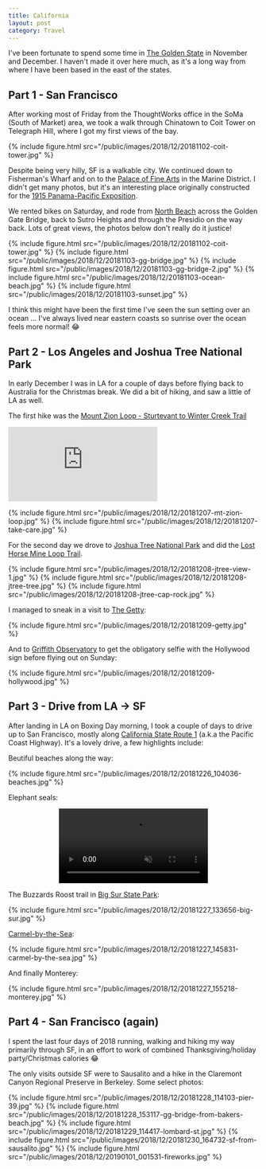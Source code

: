 ```yaml
---
title: California
layout: post
category: Travel
---
```


I've been fortunate to spend some time in [The Golden State][ca] in November
and December. I haven't made it over here much, as it's a long way from where I
have been based in the east of the states.

Part 1 - San Francisco
----------------------

After working most of Friday from the ThoughtWorks office in the SoMa (South of
Market) area, we took a walk through Chinatown to Coit Tower on Telegraph Hill,
where I got my first views of the bay.

{% include figure.html src="/public/images/2018/12/20181102-coit-tower.jpg" %}

Despite being very hilly, SF is a walkable city. We continued down to
Fisherman's Wharf and on to the [Palace of Fine Arts][arts-palace] in the
Marine District. I didn't get many photos, but it's an interesting place
originally constructed for the [1915 Panama-Pacific Exposition][exposition].

We rented bikes on Saturday, and rode from [North Beach][north-beach] across
the Golden Gate Bridge, back to Sutro Heights and through the Presidio on the
way back. Lots of great views, the photos below don't really do it justice!

{% include figure.html src="/public/images/2018/12/20181102-coit-tower.jpg" %}
{% include figure.html src="/public/images/2018/12/20181103-gg-bridge.jpg" %}
{% include figure.html src="/public/images/2018/12/20181103-gg-bridge-2.jpg" %}
{% include figure.html src="/public/images/2018/12/20181103-ocean-beach.jpg" %}
{% include figure.html src="/public/images/2018/12/20181103-sunset.jpg" %}

I think this might have been the first time I've seen the sun setting over an
ocean … I've always lived near eastern coasts so sunrise over the ocean feels
more normal! 😂

Part 2 - Los Angeles and Joshua Tree National Park
--------------------------------------------------

In early December I was in LA for a couple of days before flying back to
Australia for the Christmas break. We did a bit of hiking, and saw a little of
LA as well.

The first hike was the [Mount Zion Loop - Sturtevant to Winter Creek
Trail][mount-zion-loop]


<div class='embed-container'>
  <iframe
    frameborder='0'
    allowtransparency='true'
    scrolling='no'
    src='https://www.strava.com/activities/2005518938/embed/074b807223830592bd5d1b564b573300bf02e53f'>
  </iframe>
</div>

{% include figure.html src="/public/images/2018/12/20181207-mt-zion-loop.jpg" %}
{% include figure.html src="/public/images/2018/12/20181207-take-care.jpg" %}

For the second day we drove to [Joshua Tree National Park][jtree] and did the
[Lost Horse Mine Loop Trail][lost-horse-mine].

{% include figure.html src="/public/images/2018/12/20181208-jtree-view-1.jpg" %}
{% include figure.html src="/public/images/2018/12/20181208-jtree-tree.jpg" %}
{% include figure.html src="/public/images/2018/12/20181208-jtree-cap-rock.jpg" %}

I managed to sneak in a visit to [The Getty][getty]:

{% include figure.html src="/public/images/2018/12/20181209-getty.jpg" %}

And to [Griffith Observatory][griffith] to get the obligatory selfie with the
Hollywood sign before flying out on Sunday:

{% include figure.html src="/public/images/2018/12/20181209-hollywood.jpg" %}

Part 3 - Drive from LA → SF
---------------------------

After landing in LA on Boxing Day morning, I took a couple of days to drive up
to San Francisco, mostly along [California State Route 1][ca-1] (a.k.a the
Pacific Coast Highway). It's a lovely drive, a few highlights include:

Beutiful beaches along the way:

{% include figure.html src="/public/images/2018/12/20181226_104036-beaches.jpg" %}

Elephant seals:

<video style="max-width: 100%; margin: 0 auto; display: block;" autoplay loop muted>
  <source src="{{ "/public/images/2018/12/20181227_110553-seals.webm" | relative_url }}" type="video/webm; codecs=vp9">
</video>

<p></p>

The Buzzards Roost trail in [Big Sur State Park][big-sur]:

{% include figure.html src="/public/images/2018/12/20181227_133656-big-sur.jpg" %}

[Carmel-by-the-Sea][carmel]:

{% include figure.html src="/public/images/2018/12/20181227_145831-carmel-by-the-sea.jpg" %}

And finally Monterey:

{% include figure.html src="/public/images/2018/12/20181227_155218-monterey.jpg" %}

Part 4 - San Francisco (again)
------------------------------

I spent the last four days of 2018 running, walking and hiking my way primarily
through SF, in an effort to work of combined Thanksgiving/holiday
party/Christmas calories 😂

The only visits outside SF were to Sausalito and a hike in the Claremont Canyon
Regional Preserve in Berkeley. Some select photos:

{% include figure.html src="/public/images/2018/12/20181228_114103-pier-39.jpg" %}
{% include figure.html src="/public/images/2018/12/20181228_153117-gg-bridge-from-bakers-beach.jpg" %}
{% include figure.html src="/public/images/2018/12/20181229_114417-lombard-st.jpg" %}
{% include figure.html src="/public/images/2018/12/20181230_164732-sf-from-sausalito.jpg" %}
{% include figure.html src="/public/images/2018/12/20190101_001531-fireworks.jpg" %}

[ca]: https://en.wikipedia.org/wiki/California
[arts-palace]: https://en.wikipedia.org/wiki/Palace_of_Fine_Arts
[exposition]: https://en.wikipedia.org/wiki/Panama%E2%80%93Pacific_International_Exposition
[north-beach]: https://goo.gl/maps/o29dQm3W5P22
[mount-zion-loop]: https://www.alltrails.com/trail/us/california/mount-zion-loop-sturtevant-to-winter-creek-trails
[jtree]: https://www.nps.gov/jotr/index.htm
[lost-horse-mine]: https://www.alltrails.com/trail/us/california/lost-horse-mine
[getty]: https://en.wikipedia.org/wiki/J._Paul_Getty_Museum
[griffith]: https://en.wikipedia.org/wiki/Griffith_Observatory
[ca-1]: https://en.wikipedia.org/wiki/California_State_Route_1
[big-sur]: https://www.parks.ca.gov/?page_id=570
[carmel]: https://en.wikipedia.org/wiki/Carmel-by-the-Sea,_California
